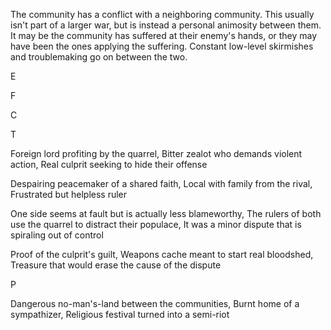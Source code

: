 The community has a conflict with a neighboring community. This usually isn't part of a larger war, but is instead a personal animosity between them. It may be the community has suffered at their enemy's hands, or they may have been the ones applying the suffering. Constant low-level skirmishes and troublemaking go on between the two.

E

F

C

T

Foreign lord profiting by the quarrel, Bitter zealot who demands violent action, Real culprit seeking to hide their offense

Despairing peacemaker of a shared faith, Local with family from the rival, Frustrated but helpless ruler

One side seems at fault but is actually less blameworthy, The rulers of both use the quarrel to distract their populace, It was a minor dispute that is spiraling out of control

Proof of the culprit's guilt, Weapons cache meant to start real bloodshed, Treasure that would erase the cause of the dispute

P

Dangerous no-man's-land between the communities, Burnt home of a sympathizer, Religious festival turned into a semi-riot